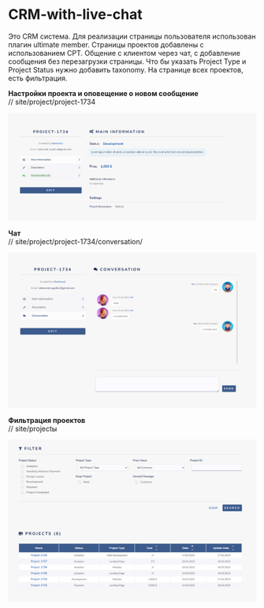 # CRM-with-live-chat
Это CRM система.
Для реализации страницы пользователя использован плагин ultimate member.
Страницы проектов добавлены с использованием CPT.
Общение с клиентом через чат, с добавление сообщения без перезагрузки страницы.
Что бы указать Project Type и Project Status нужно добавить taxonomy.
На странице всех проектов, есть фильтрация.



<p><b>Настройки проекта и оповещение о новом сообщение</b></br>
// site/project/project-1734
</p>

![Настройки проекта и оповещение о новом сообщение](https://github.com/AlexandrSgadlev/CRM-with-live-chat/blob/main/1.png)


<p><b>Чат</b></br>
// site/project/project-1734/conversation/
</p>

![Чат](https://github.com/AlexandrSgadlev/CRM-with-live-chat/blob/main/2.png)


<p><b>Фильтрация проектов</b></br>
// site/projectы
</p>

![Фильтрация проектов](https://github.com/AlexandrSgadlev/CRM-with-live-chat/blob/main/3.png)
